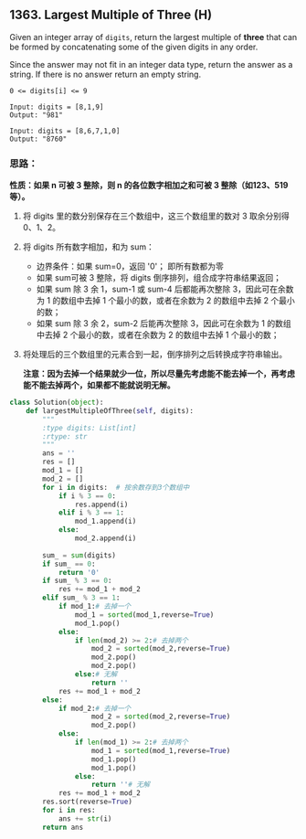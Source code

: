 ## 1363. Largest Multiple of Three (H)

Given an integer array of `digits`, return the largest multiple of **three** that can be formed by concatenating some of the given digits in any order.

Since the answer may not fit in an integer data type, return the answer as a string. If there is no answer return an empty string.

`0 <= digits[i] <= 9`

```
Input: digits = [8,1,9]
Output: "981"

Input: digits = [8,6,7,1,0]
Output: "8760"
```



### 思路：

**性质：如果 n 可被 3 整除，则 n 的各位数字相加之和可被 3 整除（如123、519 等）。**

1. 将 digits 里的数分别保存在三个数组中，这三个数组里的数对 3 取余分别得 0、1、2。
2. 将 digits 所有数字相加，和为 sum：
   * 边界条件：如果 sum=0，返回 '0'； 即所有数都为零
   * 如果 sum可被 3 整除，将 digits 倒序排列，组合成字符串结果返回；
   * 如果 sum 除 3 余 1，sum-1 或 sum-4 后都能再次整除 3，因此可在余数为 1 的数组中去掉 1 个最小的数，或者在余数为 2 的数组中去掉 2 个最小的数；
   * 如果 sum 除 3 余 2，sum-2 后能再次整除 3，因此可在余数为 1 的数组中去掉 2 个最小的数，或者在余数为 2 的数组中去掉 1 个最小的数；

3. 将处理后的三个数组里的元素合到一起，倒序排列之后转换成字符串输出。

   **注意：因为去掉一个结果就少一位，所以尽量先考虑能不能去掉一个，再考虑能不能去掉两个，如果都不能就说明无解。**

```python
class Solution(object):
    def largestMultipleOfThree(self, digits):
        """
        :type digits: List[int]
        :rtype: str
        """
        ans = ''
        res = []
        mod_1 = []
        mod_2 = []
        for i in digits:  # 按余数存到3个数组中
            if i % 3 == 0:
                res.append(i)
            elif i % 3 == 1:
                mod_1.append(i)
            else:
                mod_2.append(i)
        
        sum_ = sum(digits)
        if sum_ == 0: 
            return '0'
        if sum_ % 3 == 0:
            res += mod_1 + mod_2
        elif sum_ % 3 == 1:
            if mod_1:# 去掉一个
                mod_1 = sorted(mod_1,reverse=True)
                mod_1.pop()
            else:
                if len(mod_2) >= 2:# 去掉两个
                    mod_2 = sorted(mod_2,reverse=True)
                    mod_2.pop()
                    mod_2.pop()
                else:# 无解
                    return ''
            res += mod_1 + mod_2
        else:
            if mod_2:# 去掉一个
                    mod_2 = sorted(mod_2,reverse=True)
                    mod_2.pop()
            else:
                if len(mod_1) >= 2:# 去掉两个
                    mod_1 = sorted(mod_1,reverse=True)
                    mod_1.pop()
                    mod_1.pop()
                else: 
                    return ''# 无解
            res += mod_1 + mod_2
        res.sort(reverse=True)
        for i in res: 
            ans += str(i)
        return ans
```


